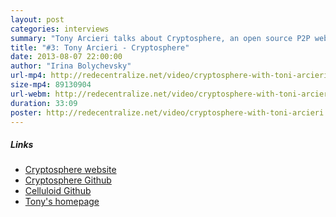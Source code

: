 ```yaml
---
layout: post
categories: interviews
summary: "Tony Arcieri talks about Cryptosphere, an open source P2P web application platform. In the process he describes how this can give more privacy and governance control to users of all kinds of network applications."
title: "#3: Tony Arcieri - Cryptosphere"
date: 2013-08-07 22:00:00
author: "Irina Bolychevsky"
url-mp4: http://redecentralize.net/video/cryptosphere-with-toni-arcieri.mp4
size-mp4: 89130904
url-webm: http://redecentralize.net/video/cryptosphere-with-toni-arcieri.webm
duration: 33:09
poster: http://redecentralize.net/video/cryptosphere-with-toni-arcieri.jpg
---
```


<h5>Links</h5>
<ul>
  <li><a href="http://cryptosphere.org/" target="_blank">Cryptosphere website</a></li>
  <li><a href="https://github.com/cryptosphere/cryptosphere" target="_blank">Cryptosphere Github</a></li>
  <li><a href="https://github.com/celluloid/celluloid" target="_blank">Celluloid Github</a></li>
  <li><a href="http://tonyarcieri.com/" target="_blank">Tony's homepage</a></li>
</ul>
